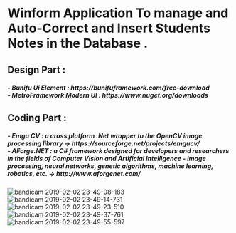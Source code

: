# Winform Application To manage and Auto-Correct and Insert Students Notes in the Database .

<h2>Design Part : </h2>
<h5>  - Bunifu Ui Element : https://bunifuframework.com/free-download <br>
      - MetroFramework Modern UI : https://www.nuget.org/downloads
</h5>  
<h2>Coding Part :</h2>
<h5>
    - Emgu CV : a cross platform .Net wrapper to the OpenCV image processing library -> https://sourceforge.net/projects/emgucv/ <br>
    - AForge.NET : a C# framework designed for developers and researchers in the fields of Computer Vision and Artificial Intelligence -         image processing, neural networks, genetic algorithms, machine learning, robotics, etc. -> http://www.aforgenet.com/
</h5>
    
![bandicam 2019-02-02 23-49-08-183](https://user-images.githubusercontent.com/46169333/52170204-fb0e0880-273d-11e9-9936-48316c299fe7.png)
![bandicam 2019-02-02 23-49-14-731](https://user-images.githubusercontent.com/46169333/52170205-fba69f00-273d-11e9-95e9-8ab277e64244.png)
![bandicam 2019-02-02 23-49-23-510](https://user-images.githubusercontent.com/46169333/52170206-fba69f00-273d-11e9-8423-79b61fa58be2.png)
![bandicam 2019-02-02 23-49-37-761](https://user-images.githubusercontent.com/46169333/52170207-fc3f3580-273d-11e9-9304-d138bfe46b83.png)
![bandicam 2019-02-02 23-49-55-597](https://user-images.githubusercontent.com/46169333/52170208-fc3f3580-273d-11e9-9aad-670918043346.png)
